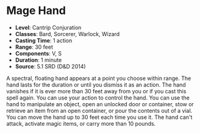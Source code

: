 # Mage Hand

- **Level**: Cantrip Conjuration
- **Classes**: Bard, Sorcerer, Warlock, Wizard
- **Casting Time**: 1 action
- **Range**: 30 feet
- **Components**: V, S
- **Duration**: 1 minute
- **Source**: 5.1 SRD (D&D 2014)

A spectral, floating hand appears at a point you choose within range. The hand lasts for the duration or until you dismiss it as an action. The hand vanishes if it is ever more than 30 feet away from you or if you cast this spell again. You can use your action to control the hand. You can use the hand to manipulate an object, open an unlocked door or container, stow or retrieve an item from an open container, or pour the contents out of a vial. You can move the hand up to 30 feet each time you use it. The hand can't attack, activate magic items, or carry more than 10 pounds.

